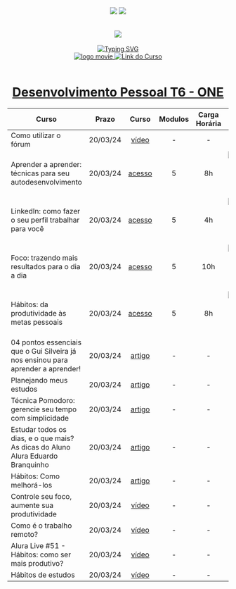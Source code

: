 <div align=center>
    <a href="https://github.com/Amanda-ribeiiro/ONE-T6/blob/main/Desenvolvimento%20Pessoal/README.md"><img src="https://img.shields.io/badge/Idioma-Portugu%C3%AAs-green"></a>
    <a href="https://github.com/Amanda-ribeiiro/ONE-T6/blob/main/Desenvolvimento%20Pessoal/README.en.md"><img src="https://img.shields.io/badge/Language-English-blue"></a>
</div>

<br>
<br>

<div align=center>
    <a href="https://cursos.alura.com.br/formacao-fase-selecao-one6" target="_blank">
        <img align="center"  src="https://github.com/Amanda-ribeiiro/ONE-T6/assets/108890154/6c5ed157-93cb-4487-85cc-075f06bf27c5">
    </a>
</div>

<br>

<div align=center>
  <a href="https://git.io/typing-svg"><img src="https://readme-typing-svg.herokuapp.com?font=Fira+Code&weight=700&size=27&pause=1000&color=5865F2&random=false&width=435&lines=Oracle+Next+Education+-+T6" alt="Typing SVG" />
  </a>
</div>


<div align="center">
    <a href="https://cursos.alura.com.br/formacao-desenvolvimento-pessoal-turma6-one" target="_blank">
        <img src="https://img.shields.io/badge/▶-2a2a2a?style=for-the-badge&logo=movie&logoColor=2a2a2a" target="_blank" alt="logo movie" />
        <img src="https://img.shields.io/badge/Acessar%20o%20Curso%20na%20Plataforma-DE8B36?style=for-the-badge" target="_blank" alt="Link do Curso" />
    </a>
</div>

<br>

<div align="center">
  <h1><a href="https://cursos.alura.com.br/formacao-desenvolvimento-pessoal-turma6-one">Desenvolvimento Pessoal T6 - ONE</a></h1>
      <table align="center">
        <thead>
          <tr>
            <th>Curso</th>
            <th>Prazo</th>
            <th>Curso</th>
            <th>Modulos</th>
            <th>Carga Horária</th>
            <th>Certificado</th>
          </tr>
        </thead>
        <tbody>
          <tr>
            <td>Como utilizar o fórum</td>
            <td align=center>20/03/24</td>
            <td align="center"><a href="https://www.youtube.com/watch?v=VljI7NbyVHE" target="_blank">vídeo</a></td>
            <td align="center">-</td>
            <td align="center">-</td>
            <td align="center">-</td>
          </tr>
          <tr>
            <td>Aprender a aprender: técnicas para seu autodesenvolvimento</td>
            <td align=center>20/03/24</td>
            <td align="center"><a href="https://cursos.alura.com.br/course/aprender-a-aprender-tecnicas-para-seu-autodesenvolvimento" target="_blank">acesso</a></td>
            <td align="center">5</td>
            <td align="center">8h</td>
            <td align="center">
                <a href="" target="_blank">
                    <img align="center" alt="Certificado: HTML e CSS: Classes, posicionamento e Flexbox" src="https://img.shields.io/badge/Certificado-A435F0?style=for-the-badge&link=">
                </a>
            </td>
          </tr>
          <tr>
            <td>LinkedIn: como fazer o seu perfil trabalhar para você</td>
            <td align=center>20/03/24</td>
            <td align="center"><a href="https://cursos.alura.com.br/course/linkedin-perfil-trabalhar-voce" target="_blank">acesso</a></td>
            <td align="center">5</td>
            <td align="center">4h</td>
            <td align="center">
                <a href="" target="_blank">
                    <img align="center" alt="Certificado: HTML e CSS: cabeçalho, footer e variáveis CSS " src="https://img.shields.io/badge/Certificado-A435F0?style=for-the-badge&link=">
                </a>
            </td>
          </tr>
          <tr>
            <td>Foco: trazendo mais resultados para o dia a dia</td>
            <td align=center>20/03/24</td>
            <td align="center"><a href="https://cursos.alura.com.br/course/foco-o-poder-do-habito-seu-dia-a-dia" target="_blank">acesso</a></td>
            <td align="center">5</td>
            <td align="center">10h</td>
            <td align="center">
                <a href="" target="_blank">
                    <img align="center" alt="Certificado: HTML e CSS: cabeçalho, footer e variáveis CSS " src="https://img.shields.io/badge/Certificado-A435F0?style=for-the-badge&link=">
                </a>
            </td>
          </tr>
          <tr>
            <td>Hábitos: da produtividade às metas pessoais</td>
            <td align=center>20/03/24</td>
            <td align="center"><a href="https://cursos.alura.com.br/course/habitos" target="_blank">acesso</a></td>
            <td align="center">5</td>
            <td align="center">8h</td>
            <td align="center">
                <a href="" target="_blank">
                    <img align="center" alt="Certificado: HTML e CSS: cabeçalho, footer e variáveis CSS " src="https://img.shields.io/badge/Certificado-A435F0?style=for-the-badge&link=">
                </a>
            </td>
          </tr>
          <tr>
            <td>04 pontos essenciais que o Gui Silveira já nos ensinou para aprender a aprender!</td>
            <td align=center>20/03/24</td>
            <td align="center"><a href="https://www.alura.com.br/artigos/04-dicas-do-gui-silveira-para-aprender-a-aprender?_gl=1*1jxfyji*_ga*MjA2MTQxMDE1MS4xNjg1MDQyNjc1*_ga_1EPWSW3PCS*MTcxMDM0NjIwNi42Mi4xLjE3MTAzNDYyMDcuMC4wLjA.*_fplc*RWlZWDhBSFVoclBPUmpVZUNDRXlhY25nZU5hT2o0TWpnYkpydzFWQ2NHV243cjE1M0hweWt4aXJmeG1NUTg2Z21qV21TNUpXem05eWVUV3AwU1c2bXhVVHg0JTJCNWViZ3ljNVUlMkZyRVdRaWpoOFdTYWNURHBxRURWNzFjaUEzQSUzRCUzRA.." target="_blank">artigo</a></td>
            <td align="center">-</td>
            <td align="center">-</td>
            <td align="center">-</td>
          </tr>
          <tr>
            <td>Planejando meus estudos</td>
            <td align=center>20/03/24</td>
            <td align="center"><a href="https://www.alura.com.br/artigos/planejando-meus-estudos?_gl=1*1jxfyji*_ga*MjA2MTQxMDE1MS4xNjg1MDQyNjc1*_ga_1EPWSW3PCS*MTcxMDM0NjIwNi42Mi4xLjE3MTAzNDYyMDcuMC4wLjA.*_fplc*RWlZWDhBSFVoclBPUmpVZUNDRXlhY25nZU5hT2o0TWpnYkpydzFWQ2NHV243cjE1M0hweWt4aXJmeG1NUTg2Z21qV21TNUpXem05eWVUV3AwU1c2bXhVVHg0JTJCNWViZ3ljNVUlMkZyRVdRaWpoOFdTYWNURHBxRURWNzFjaUEzQSUzRCUzRA.." target="_blank">artigo</a></td>
            <td align="center">-</td>
            <td align="center">-</td>
            <td align="center">-</td>
          </tr>
          <tr>
            <td>Técnica Pomodoro: gerencie seu tempo com simplicidade</td>
            <td align=center>20/03/24</td>
            <td align="center"><a href="https://www.alura.com.br/artigos/tecnica-pomodoro?_gl=1*yipjh*_ga*MjA2MTQxMDE1MS4xNjg1MDQyNjc1*_ga_1EPWSW3PCS*MTcxMDM0NjIwNi42Mi4xLjE3MTAzNDY4MjcuMC4wLjA.*_fplc*RWlZWDhBSFVoclBPUmpVZUNDRXlhY25nZU5hT2o0TWpnYkpydzFWQ2NHV243cjE1M0hweWt4aXJmeG1NUTg2Z21qV21TNUpXem05eWVUV3AwU1c2bXhVVHg0JTJCNWViZ3ljNVUlMkZyRVdRaWpoOFdTYWNURHBxRURWNzFjaUEzQSUzRCUzRA.." target="_blank">artigo</a></td>
            <td align="center">-</td>
            <td align="center">-</td>
            <td align="center">-</td>
          </tr>
          <tr>
            <td>Estudar todos os dias, e o que mais? As dicas do Aluno Alura Eduardo Branquinho</td>
            <td align=center>20/03/24</td>
            <td align="center"><a href="https://www.alura.com.br/artigos/estudar-todos-os-dias-e-o-que-mais-as-dicas-do-aluno-alura-eduardo-branquinho?_gl=1*13enycq*_ga*MjA2MTQxMDE1MS4xNjg1MDQyNjc1*_ga_1EPWSW3PCS*MTcxMDM0NjIwNi42Mi4xLjE3MTAzNDY4NDEuMC4wLjA.*_fplc*RWlZWDhBSFVoclBPUmpVZUNDRXlhY25nZU5hT2o0TWpnYkpydzFWQ2NHV243cjE1M0hweWt4aXJmeG1NUTg2Z21qV21TNUpXem05eWVUV3AwU1c2bXhVVHg0JTJCNWViZ3ljNVUlMkZyRVdRaWpoOFdTYWNURHBxRURWNzFjaUEzQSUzRCUzRA..">artigo</a></td>
            <td align="center">-</td>
            <td align="center">-</td>
            <td align="center">-</td>
          </tr>
          <tr>
            <td>Hábitos: Como melhorá-los</td>
            <td align=center>20/03/24</td>
            <td align="center"><a href="https://www.alura.com.br/artigos/habitos-como-melhora-los?_gl=1*13enycq*_ga*MjA2MTQxMDE1MS4xNjg1MDQyNjc1*_ga_1EPWSW3PCS*MTcxMDM0NjIwNi42Mi4xLjE3MTAzNDY4NDEuMC4wLjA.*_fplc*RWlZWDhBSFVoclBPUmpVZUNDRXlhY25nZU5hT2o0TWpnYkpydzFWQ2NHV243cjE1M0hweWt4aXJmeG1NUTg2Z21qV21TNUpXem05eWVUV3AwU1c2bXhVVHg0JTJCNWViZ3ljNVUlMkZyRVdRaWpoOFdTYWNURHBxRURWNzFjaUEzQSUzRCUzRA..">artigo</a></td>
            <td align="center">-</td>
            <td align="center">-</td>
            <td align="center">-</td>
          </tr>
          <tr>
            <td>Controle seu foco, aumente sua produtividade</td>
            <td align=center>20/03/24</td>
            <td align="center"><a href="https://www.youtube.com/watch?v=7FhnS4SLc4k&list=PLh2Y_pKOa4UcUMLyLDp8cw55WTjK2Ck5s&index=27">vídeo</a></td>
            <td align="center">-</td>
            <td align="center">-</td>
            <td align="center">-</td>
          </tr>
          <tr>
            <td>Como é o trabalho remoto?</td>
            <td align=center>20/03/24</td>
            <td align="center"><a href="https://www.youtube.com/watch?v=V0FuAukFSzc&t=6s">vídeo</a></td>
            <td align="center">-</td>
            <td align="center">-</td>
            <td align="center">-</td>
          </tr>
          <tr>
            <td>Alura Live #51 - Hábitos: como ser mais produtivo?</td>
            <td align=center>20/03/24</td>
            <td align="center"><a href="https://www.youtube.com/watch?v=yfcgz3Ivs6g">vídeo</a></td>
            <td align="center">-</td>
            <td align="center">-</td>
            <td align="center">-</td>
          </tr>
          <tr>
            <td>Hábitos de estudos</td>
            <td align=center>20/03/24</td>
            <td align="center"><a href="https://www.youtube.com/watch?v=a84Hd9c1_sw">vídeo</a></td>
            <td align="center">-</td>
            <td align="center">-</td>
            <td align="center">-</td>
          </tr>
        </tbody>
      </table>  
</div>




